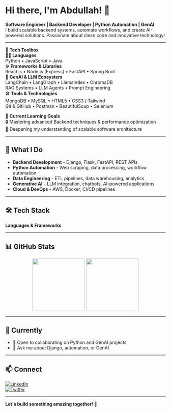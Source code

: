# Hi there, I'm Abdullah! 👋

**Software Engineer | Backend Developer | Python Automation | GenAI**  
I build scalable backend systems, automate workflows, and create AI-powered solutions. Passionate about clean code and innovative technology!

---

🧰 **Tech Toolbox**  
👨‍💻 **Languages**  
Python • JavaScript • Java  
⚙️ **Frameworks & Libraries**  
React.js • Node.js (Express) • FastAPI • Spring Boot  
🤖 **GenAI & LLM Ecosystem**  
LangChain • LangGraph • LlamaIndex • ChromaDB  
RAG Systems • LLM Agents • Prompt Engineering  
🛠 **Tools & Technologies**  
MongoDB • MySQL • HTML5 • CSS3 / Tailwind  
Git & GitHub • Postman • BeautifulSoup • Selenium  

🌱 **Current Learning Goals**  
🔒 Mastering advanced Backend techniques & performance optimization  
🧰 Deepening my understanding of scalable software architecture

---

## 🚀 What I Do

- **Backend Development** - Django, Flask, FastAPI, REST APIs  
- **Python Automation** - Web scraping, data processing, workflow automation  
- **Data Engineering** - ETL pipelines, data warehousing, analytics  
- **Generative AI** - LLM integration, chatbots, AI-powered applications  
- **Cloud & DevOps** - AWS, Docker, CI/CD pipelines

---

## 🛠️ Tech Stack

**Languages & Frameworks**  




---

## 📊 GitHub Stats

<div align="center">
  <img src="https://github-readme-stats.vercel.app/api?username=itsabdullah15&show_icons=true&theme=dark&count_private=true" height="165">
  <img src="https://github-readme-stats.vercel.app/api/top-langs/?username=itsabdullah15&layout=compact&theme=dark" height="165">
</div>

---

## 🎯 Currently

- 👯 Open to collaborating on Python and GenAI projects  
- 💬 Ask me about Django, automation, or GenAI

---

## 📫 Connect

[![LinkedIn](https://img.shields.io/badge/LinkedIn-0077B5?style=flat&logo=linkedin&logoColor=white)](https://www.linkedin.com/in/abdullah1shahid/)  
[![Twitter](https://img.shields.io/badge/Twitter-1DA1F2?style=flat&logo=twitter&logoColor=white)](https://twitter.com/abdullah1shhahid)

---

**Let's build something amazing together! 🚀**
